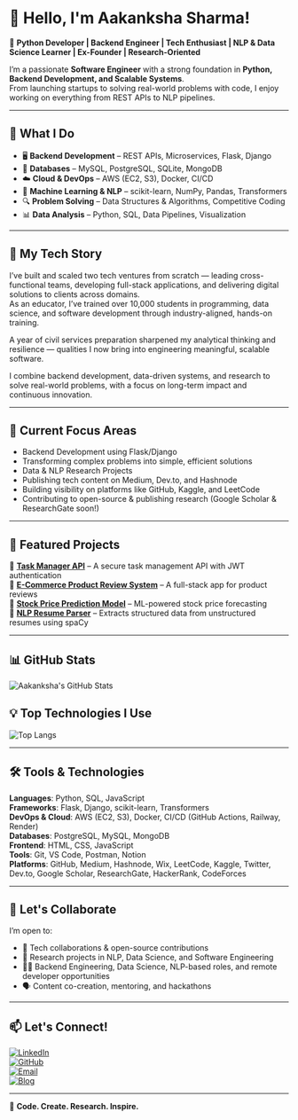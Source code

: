 # 👋 Hello, I'm Aakanksha Sharma!  
🚀 **Python Developer | Backend Engineer | Tech Enthusiast | NLP & Data Science Learner | Ex-Founder | Research-Oriented**

I’m a passionate **Software Engineer** with a strong foundation in **Python, Backend Development, and Scalable Systems**.  
From launching startups to solving real-world problems with code, I enjoy working on everything from REST APIs to NLP pipelines.

---

## 🔹 What I Do  
- 🖥️ **Backend Development** – REST APIs, Microservices, Flask, Django  
- 💾 **Databases** – MySQL, PostgreSQL, SQLite, MongoDB  
- ☁️ **Cloud & DevOps** – AWS (EC2, S3), Docker, CI/CD  
- 🤖 **Machine Learning & NLP** – scikit-learn, NumPy, Pandas, Transformers  
- 🔍 **Problem Solving** – Data Structures & Algorithms, Competitive Coding  
- 📊 **Data Analysis** – Python, SQL, Data Pipelines, Visualization  

---

## 🧠 My Tech Story  
I’ve built and scaled two tech ventures from scratch — leading cross-functional teams, developing full-stack applications, and delivering digital solutions to clients across domains.  
As an educator, I’ve trained over 10,000 students in programming, data science, and software development through industry-aligned, hands-on training.

A year of civil services preparation sharpened my analytical thinking and resilience — qualities I now bring into engineering meaningful, scalable software.

I combine backend development, data-driven systems, and research to solve real-world problems, with a focus on long-term impact and continuous innovation.

---

## 🔬 Current Focus Areas  
- Backend Development using Flask/Django  
- Transforming complex problems into simple, efficient solutions  
- Data & NLP Research Projects  
- Publishing tech content on Medium, Dev.to, and Hashnode  
- Building visibility on platforms like GitHub, Kaggle, and LeetCode  
- Contributing to open-source & publishing research (Google Scholar & ResearchGate soon!)

---

## 📌 Featured Projects  
🔹 **[Task Manager API](#)** – A secure task management API with JWT authentication  
🔹 **[E-Commerce Product Review System](#)** – A full-stack app for product reviews  
🔹 **[Stock Price Prediction Model](#)** – ML-powered stock price forecasting  
🔹 **[NLP Resume Parser](#)** – Extracts structured data from unstructured resumes using spaCy  

---

## 📊 GitHub Stats  
![Aakanksha's GitHub Stats](https://github-readme-stats.vercel.app/api?username=Aakanksha6may&show_icons=true&theme=radical)

## 💡 Top Technologies I Use  
![Top Langs](https://github-readme-stats.vercel.app/api/top-langs/?username=Aakanksha6may&layout=compact&theme=radical)

---

## 🛠️ Tools & Technologies  
**Languages**: Python, SQL, JavaScript  
**Frameworks**: Flask, Django, scikit-learn, Transformers  
**DevOps & Cloud**: AWS (EC2, S3), Docker, CI/CD (GitHub Actions, Railway, Render)  
**Databases**: PostgreSQL, MySQL, MongoDB  
**Frontend**: HTML, CSS, JavaScript  
**Tools**: Git, VS Code, Postman, Notion  
**Platforms**: GitHub, Medium, Hashnode, Wix, LeetCode, Kaggle, Twitter, Dev.to, Google Scholar, ResearchGate, HackerRank, CodeForces  

---

## 🌱 Let's Collaborate  
I’m open to:
- 🤝 Tech collaborations & open-source contributions  
- 🧪 Research projects in NLP, Data Science, and Software Engineering  
- 👩‍💻 Backend Engineering, Data Science, NLP-based roles, and remote developer opportunities  
- 🗣️ Content co-creation, mentoring, and hackathons  

---

## 📫 Let's Connect!  
[![LinkedIn](https://img.shields.io/badge/LinkedIn-Connect-blue?style=flat&logo=linkedin)](https://www.linkedin.com/in/aakankshasinghofficial)  
[![GitHub](https://img.shields.io/badge/GitHub-Follow-black?style=flat&logo=github)](https://github.com/Aakanksha6may)  
[![Email](https://img.shields.io/badge/Email-Contact-red?style=flat&logo=gmail)](mailto:aakankshakumari6may@gmail.com)  
[![Blog](https://img.shields.io/badge/Blog-Visit-blue?style=flat&logo=wix)](https://aakankshakumari6ma.wixsite.com/aakankshascribbles/blog)

---

🔹 **Code. Create. Research. Inspire.**
